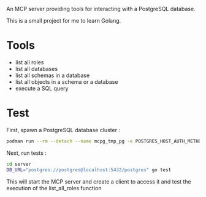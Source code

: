 An MCP server providing tools for interacting with a PostgreSQL database.

This is a small project for me to learn Golang.

# Tools

- list all roles
- list all databases
- list all schemas in a database
- list all objects in a schema or a database
- execute a SQL query

# Test

First, spawn a PostgreSQL database cluster :

~~~bash
podman run --rm --detach --name mcpg_tmp_pg -e POSTGRES_HOST_AUTH_METHOD=trust -p 5432:5432 postgres
~~~

Next, run tests :

~~~bash
cd server
DB_URL="postgres://postgres@localhost:5432/postgres" go test
~~~

This will start the MCP server and create a client to access it and test the execution of the list_all_roles function
